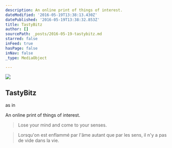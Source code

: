 ```yaml
---
description: An online print of things of interest.
dateModified: '2016-05-19T13:38:13.430Z'
datePublished: '2016-05-19T13:38:32.853Z'
title: TastyBitz
author: []
sourcePath: _posts/2016-05-19-tastybitz.md
starred: false
inFeed: true
hasPage: false
inNav: false
_type: MediaObject

---
```

<article style=""><img src="https://s3-us-west-2.amazonaws.com/the-grid-img/p/c867ac84b318c62a2b02074d2230d166fcc2c00b.jpg" /><h1>TastyBitz</h1><p>as in</p></article>

An online print of things of interest.

> Lose your mind and come to your senses.

> Lorsqu'on est enflammé par l'âme autant que par les sens, il n'y a pas de vide dans la vie.